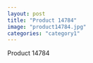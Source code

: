 ```yaml
---
layout: post
title: "Product 14784"
image: "product14784.jpg"
categories: "category1"
---
```

Product 14784
